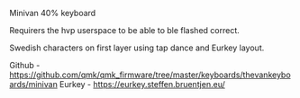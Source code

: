 Minivan 40% keyboard

Requirers the hvp userspace to be able to ble flashed correct.

Swedish characters on first layer using tap dance and Eurkey layout.

Github - https://github.com/qmk/qmk_firmware/tree/master/keyboards/thevankeyboards/minivan
Eurkey - https://eurkey.steffen.bruentjen.eu/ 